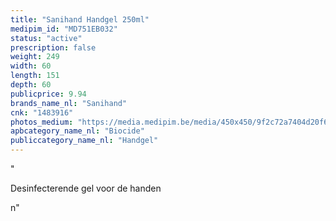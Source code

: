 ```yaml
---
title: "Sanihand Handgel 250ml"
medipim_id: "MD751EB032"
status: "active"
prescription: false
weight: 249
width: 60
length: 151
depth: 60
publicprice: 9.94
brands_name_nl: "Sanihand"
cnk: "1483916"
photos_medium: "https://media.medipim.be/media/450x450/9f2c72a7404d20f6bf119039e4a8b05dba273d2c.jpg"
apbcategory_name_nl: "Biocide"
publiccategory_name_nl: "Handgel"
---
```

"<p>Desinfecterende gel voor de handen</p>n"
